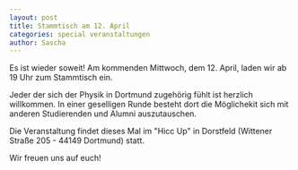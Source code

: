 ```yaml
---
layout: post
title: Stammtisch am 12. April 
categories: special veranstaltungen
author: Sascha
---
```


Es ist wieder soweit! 
Am kommenden Mittwoch, dem 12. April, laden wir ab 19 Uhr zum Stammtisch ein.

Jeder der sich der Physik in Dortmund zugehörig fühlt ist herzlich willkommen. 
In einer geselligen Runde besteht dort die Möglichekit sich mit anderen Studierenden und Alumni auszutauschen.

Die Veranstaltung findet dieses Mal im "Hicc Up" in Dorstfeld (Wittener Straße 205 - 44149 Dortmund) statt.

Wir freuen uns auf euch!
